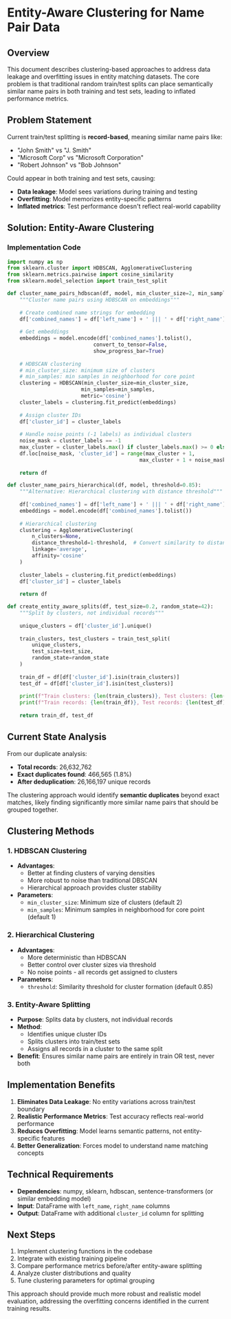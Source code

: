# Entity-Aware Clustering for Name Pair Data

## Overview

This document describes clustering-based approaches to address data leakage and overfitting issues in entity matching datasets. The core problem is that traditional random train/test splits can place semantically similar name pairs in both training and test sets, leading to inflated performance metrics.

## Problem Statement

Current train/test splitting is **record-based**, meaning similar name pairs like:
- "John Smith" vs "J. Smith" 
- "Microsoft Corp" vs "Microsoft Corporation"
- "Robert Johnson" vs "Bob Johnson"

Could appear in both training and test sets, causing:
- **Data leakage**: Model sees variations during training and testing
- **Overfitting**: Model memorizes entity-specific patterns
- **Inflated metrics**: Test performance doesn't reflect real-world capability

## Solution: Entity-Aware Clustering

### Implementation Code

```python
import numpy as np
from sklearn.cluster import HDBSCAN, AgglomerativeClustering
from sklearn.metrics.pairwise import cosine_similarity
from sklearn.model_selection import train_test_split

def cluster_name_pairs_hdbscan(df, model, min_cluster_size=2, min_samples=1):
    """Cluster name pairs using HDBSCAN on embeddings"""
    
    # Create combined name strings for embedding
    df['combined_names'] = df['left_name'] + ' ||| ' + df['right_name']
    
    # Get embeddings
    embeddings = model.encode(df['combined_names'].tolist(), 
                            convert_to_tensor=False, 
                            show_progress_bar=True)
    
    # HDBSCAN clustering
    # min_cluster_size: minimum size of clusters
    # min_samples: min samples in neighborhood for core point
    clustering = HDBSCAN(min_cluster_size=min_cluster_size, 
                        min_samples=min_samples, 
                        metric='cosine')
    cluster_labels = clustering.fit_predict(embeddings)
    
    # Assign cluster IDs
    df['cluster_id'] = cluster_labels
    
    # Handle noise points (-1 labels) as individual clusters
    noise_mask = cluster_labels == -1
    max_cluster = cluster_labels.max() if cluster_labels.max() >= 0 else -1
    df.loc[noise_mask, 'cluster_id'] = range(max_cluster + 1, 
                                           max_cluster + 1 + noise_mask.sum())
    
    return df

def cluster_name_pairs_hierarchical(df, model, threshold=0.85):
    """Alternative: Hierarchical clustering with distance threshold"""
    
    df['combined_names'] = df['left_name'] + ' ||| ' + df['right_name']
    embeddings = model.encode(df['combined_names'].tolist())
    
    # Hierarchical clustering
    clustering = AgglomerativeClustering(
        n_clusters=None, 
        distance_threshold=1-threshold,  # Convert similarity to distance
        linkage='average',
        affinity='cosine'
    )
    
    cluster_labels = clustering.fit_predict(embeddings)
    df['cluster_id'] = cluster_labels
    
    return df

def create_entity_aware_splits(df, test_size=0.2, random_state=42):
    """Split by clusters, not individual records"""
    
    unique_clusters = df['cluster_id'].unique()
    
    train_clusters, test_clusters = train_test_split(
        unique_clusters, 
        test_size=test_size, 
        random_state=random_state
    )
    
    train_df = df[df['cluster_id'].isin(train_clusters)]
    test_df = df[df['cluster_id'].isin(test_clusters)]
    
    print(f"Train clusters: {len(train_clusters)}, Test clusters: {len(test_clusters)}")
    print(f"Train records: {len(train_df)}, Test records: {len(test_df)}")
    
    return train_df, test_df
```

## Current State Analysis

From our duplicate analysis:
- **Total records**: 26,632,762
- **Exact duplicates found**: 466,565 (1.8%)
- **After deduplication**: 26,166,197 unique records

The clustering approach would identify **semantic duplicates** beyond exact matches, likely finding significantly more similar name pairs that should be grouped together.

## Clustering Methods

### 1. HDBSCAN Clustering
- **Advantages**: 
  - Better at finding clusters of varying densities
  - More robust to noise than traditional DBSCAN
  - Hierarchical approach provides cluster stability
- **Parameters**:
  - `min_cluster_size`: Minimum size of clusters (default 2)
  - `min_samples`: Minimum samples in neighborhood for core point (default 1)

### 2. Hierarchical Clustering
- **Advantages**:
  - More deterministic than HDBSCAN
  - Better control over cluster sizes via threshold
  - No noise points - all records get assigned to clusters
- **Parameters**:
  - `threshold`: Similarity threshold for cluster formation (default 0.85)

### 3. Entity-Aware Splitting
- **Purpose**: Splits data by clusters, not individual records
- **Method**:
  - Identifies unique cluster IDs
  - Splits clusters into train/test sets
  - Assigns all records in a cluster to the same split
- **Benefit**: Ensures similar name pairs are entirely in train OR test, never both

## Implementation Benefits

1. **Eliminates Data Leakage**: No entity variations across train/test boundary
2. **Realistic Performance Metrics**: Test accuracy reflects real-world performance  
3. **Reduces Overfitting**: Model learns semantic patterns, not entity-specific features
4. **Better Generalization**: Forces model to understand name matching concepts

## Technical Requirements

- **Dependencies**: numpy, sklearn, hdbscan, sentence-transformers (or similar embedding model)
- **Input**: DataFrame with `left_name`, `right_name` columns
- **Output**: DataFrame with additional `cluster_id` column for splitting

## Next Steps

1. Implement clustering functions in the codebase
2. Integrate with existing training pipeline
3. Compare performance metrics before/after entity-aware splitting
4. Analyze cluster distributions and quality
5. Tune clustering parameters for optimal grouping

This approach should provide much more robust and realistic model evaluation, addressing the overfitting concerns identified in the current training results.